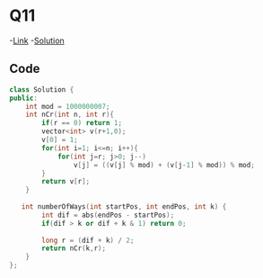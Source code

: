 # Q11

-[Link](https://leetcode.com/problems/number-of-ways-to-reach-a-position-after-exactly-k-steps/)
-[Solution](https://leetcode.com/problems/number-of-ways-to-reach-a-position-after-exactly-k-steps/submissions/888306239/)

## Code
```cpp
class Solution {
public:
    int mod = 1000000007;
    int nCr(int n, int r){
        if(r == 0) return 1;
        vector<int> v(r+1,0);
        v[0] = 1;
        for(int i=1; i<=n; i++){
            for(int j=r; j>0; j--)
                v[j] = ((v[j] % mod) + (v[j-1] % mod)) % mod;
        }
        return v[r];
    }    
    
   int numberOfWays(int startPos, int endPos, int k) {
        int dif = abs(endPos - startPos);
        if(dif > k or dif + k & 1) return 0;
        
        long r = (dif + k) / 2;
        return nCr(k,r);
    }
};
```